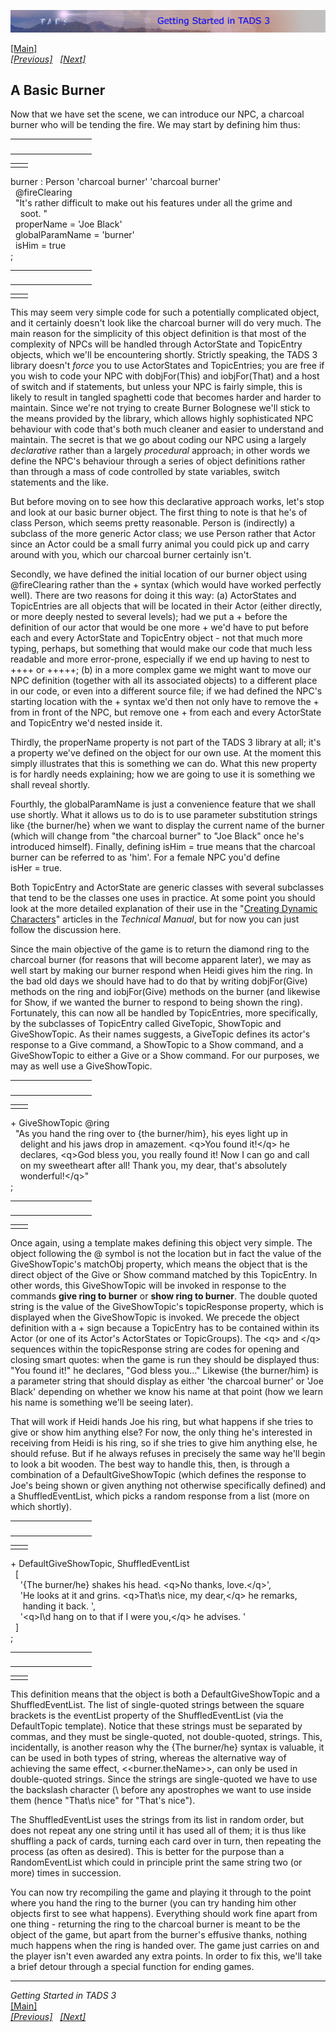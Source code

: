 <div class="topbar">

[<img src="topbar.jpg" data-border="0" />](index.html)

</div>

<div class="main">

[\[Main\]](index.html)  
*[\[Previous\]](settingthescene.htm)   [\[Next\]](endingthegame.htm)*

## A Basic Burner

Now that we have set the scene, we can introduce our NPC, a charcoal
burner who will be tending the fire. We may start by defining him thus:

<table data-border="0" data-cellpadding="0" data-cellspacing="0">
<colgroup>
<col style="width: 50%" />
<col style="width: 50%" />
</colgroup>
<tbody>
<tr data-valign="TOP">
<td width="51"></td>
<td> <br />
</td>
</tr>
</tbody>
</table>

|     |     |
|-----|-----|
|     |     |

burner : Person 'charcoal burner' 'charcoal burner'  
  @fireClearing  
  "It's rather difficult to make out his features under all the grime and  
    soot. "  
  properName = 'Joe Black'   
  globalParamName = 'burner'  
  isHim = true  
;  

<table data-border="0" data-cellpadding="0" data-cellspacing="0">
<colgroup>
<col style="width: 50%" />
<col style="width: 50%" />
</colgroup>
<tbody>
<tr data-valign="TOP">
<td width="51"></td>
<td> <br />
</td>
</tr>
</tbody>
</table>

|     |     |
|-----|-----|
|     |     |

This may seem very simple code for such a potentially complicated
object, and it certainly doesn't look like the charcoal burner will do
very much. The main reason for the simplicity of this object definition
is that most of the complexity of NPCs will be handled through
ActorState and TopicEntry objects, which we'll be encountering shortly.
Strictly speaking, the TADS 3 library doesn't *force* you to use
ActorStates and TopicEntries; you are free if you wish to code your NPC
with dobjFor(This) and iobjFor(That) and a host of switch and if
statements, but unless your NPC is fairly simple, this is likely to
result in tangled spaghetti code that becomes harder and harder to
maintain. Since we're not trying to create Burner Bolognese we'll stick
to the means provided by the library, which allows highly sophisticated
NPC behaviour with code that's both much cleaner and easier to
understand and maintain. The secret is that we go about coding our NPC
using a largely *declarative* rather than a largely *procedural*
approach; in other words we define the NPC's behaviour through a series
of object definitions rather than through a mass of code controlled by
state variables, switch statements and the like.  
  
But before moving on to see how this declarative approach works, let's
stop and look at our basic burner object. The first thing to note is
that he's of class Person, which seems pretty reasonable. Person is
(indirectly) a subclass of the more generic Actor class; we use Person
rather that Actor since an Actor could be a small furry animal you could
pick up and carry around with you, which our charcoal burner certainly
isn't.  
  
Secondly, we have defined the initial location of our burner object
using @fireClearing rather than the + syntax (which would have worked
perfectly well). There are two reasons for doing it this way: (a)
ActorStates and TopicEntries are all objects that will be located in
their Actor (either directly, or more deeply nested to several levels);
had we put a + before the definition of our actor that would be one
more + we'd have to put before each and every ActorState and TopicEntry
object - not that much more typing, perhaps, but something that would
make our code that much less readable and more error-prone, especially
if we end up having to nest to ++++ or +++++; (b) in a more complex game
we might want to move our NPC definition (together with all its
associated objects) to a different place in our code, or even into a
different source file; if we had defined the NPC's starting location
with the + syntax we'd then not only have to remove the + from in front
of the NPC, but remove one + from each and every ActorState and
TopicEntry we'd nested inside it.  
  
Thirdly, the properName property is not part of the TADS 3 library at
all; it's a property we've defined on the object for our own use. At the
moment this simply illustrates that this is something we can do. What
this new property is for hardly needs explaining; how we are going to
use it is something we shall reveal shortly.  
  
Fourthly, the globalParamName is just a convenience feature that we
shall use shortly. What it allows us to do is to use parameter
substitution strings like {the burner/he} when we want to display the
current name of the burner (which will change from "the charcoal burner"
to "Joe Black" once he's introduced himself). Finally, defining
isHim = true means that the charcoal burner can be referred to as 'him'.
For a female NPC you'd define isHer = true.  
  
Both TopicEntry and ActorState are generic classes with several
subclasses that tend to be the classes one uses in practice. At some
point you should look at the more detailed explanation of their use in
the "<a href="../techman/t3actor.htm" target="_top">Creating Dynamic
Characters</a>" articles in the *Technical Manual*, but for now you can
just follow the discussion here.  
  
Since the main objective of the game is to return the diamond ring to
the charcoal burner (for reasons that will become apparent later), we
may as well start by making our burner respond when Heidi gives him the
ring. In the bad old days we should have had to do that by writing
dobjFor(Give) methods on the ring and iobjFor(Give) methods on the
burner (and likewise for Show, if we wanted the burner to respond to
being shown the ring). Fortunately, this can now all be handled by
TopicEntries, more specifically, by the subclasses of TopicEntry called
GiveTopic, ShowTopic and GiveShowTopic. As their names suggests, a
GiveTopic defines its actor's response to a Give command, a ShowTopic to
a Show command, and a GiveShowTopic to either a Give or a Show command.
For our purposes, we may as well use a GiveShowTopic.  

<table data-border="0" data-cellpadding="0" data-cellspacing="0">
<colgroup>
<col style="width: 50%" />
<col style="width: 50%" />
</colgroup>
<tbody>
<tr data-valign="TOP">
<td width="51"></td>
<td> <br />
</td>
</tr>
</tbody>
</table>

|     |     |
|-----|-----|
|     |     |

+ GiveShowTopic @ring  
  "As you hand the ring over to {the burner/him}, his eyes light up in   
    delight and his jaws drop in amazement. \<q\>You found it!\</q\> he   
    declares, \<q\>God bless you, you really found it! Now I can go and call   
    on my sweetheart after all! Thank you, my dear, that's absolutely   
    wonderful!\</q\>"  
;  

<table data-border="0" data-cellpadding="0" data-cellspacing="0">
<colgroup>
<col style="width: 50%" />
<col style="width: 50%" />
</colgroup>
<tbody>
<tr data-valign="TOP">
<td width="51"></td>
<td> <br />
</td>
</tr>
</tbody>
</table>

|     |     |
|-----|-----|
|     |     |

Once again, using a template makes defining this object very simple. The
object following the @ symbol is not the location but in fact the value
of the GiveShowTopic's matchObj property, which means the object that is
the direct object of the Give or Show command matched by this
TopicEntry. In other words, this GiveShowTopic will be invoked in
response to the commands **give ring to burner** or **show ring to
burner**. The double quoted string is the value of the GiveShowTopic's
topicResponse property, which is displayed when the GiveShowTopic is
invoked. We precede the object definition with a + sign because a
TopicEntry has to be contained within its Actor (or one of its Actor's
ActorStates or TopicGroups). The \<q\> and \</q\> sequences within the
topicResponse string are codes for opening and closing smart quotes:
when the game is run they should be displayed thus: "You found it!" he
declares, "God bless you…" Likewise {the burner/him} is a parameter
string that should display as either 'the charcoal burner' or 'Joe
Black' depending on whether we know his name at that point (how we learn
his name is something we'll be seeing later).  
  
That will work if Heidi hands Joe his ring, but what happens if she
tries to give or show him anything else? For now, the only thing he's
interested in receiving from Heidi is his ring, so if she tries to give
him anything else, he should refuse. But if he always refuses in
precisely the same way he'll begin to look a bit wooden. The best way to
handle this, then, is through a combination of a DefaultGiveShowTopic
(which defines the response to Joe's being shown or given anything not
otherwise specifically defined) and a ShuffledEventList, which picks a
random response from a list (more on which shortly).  

<table data-border="0" data-cellpadding="0" data-cellspacing="0">
<colgroup>
<col style="width: 50%" />
<col style="width: 50%" />
</colgroup>
<tbody>
<tr data-valign="TOP">
<td width="51"></td>
<td> <br />
</td>
</tr>
</tbody>
</table>

|     |     |
|-----|-----|
|     |     |

+ DefaultGiveShowTopic, ShuffledEventList  
  \[  
    '{The burner/he} shakes his head. \<q\>No thanks, love.\</q\>',  
    'He looks at it and grins. \<q\>That\\s nice, my dear,\</q\> he remarks,  
     handing it back. ',  
    '\<q\>I\\d hang on to that if I were you,\</q\> he advises. '  
  \]  
;  

<table data-border="0" data-cellpadding="0" data-cellspacing="0">
<colgroup>
<col style="width: 50%" />
<col style="width: 50%" />
</colgroup>
<tbody>
<tr data-valign="TOP">
<td width="51"></td>
<td> <br />
</td>
</tr>
</tbody>
</table>

|     |     |
|-----|-----|
|     |     |

This definition means that the object is both a DefaultGiveShowTopic and
a ShuffledEventList. The list of single-quoted strings between the
square brackets is the eventList property of the ShuffledEventList (via
the DefaultTopic template). Notice that these strings must be separated
by commas, and they must be single-quoted, not double-quoted, strings.
This, incidentally, is another reason why the {The burner/he} syntax is
valuable, it can be used in both types of string, whereas the
alternative way of achieving the same effect, \<\<burner.theName\>\>,
can only be used in double-quoted strings. Since the strings are
single-quoted we have to use the backslash character (\\ before any
apostrophes we want to use inside them (hence "That\\s nice" for "That's
nice").  
  
The ShuffledEventList uses the strings from its list in random order,
but does not repeat any one string until it has used all of them; it is
thus like shuffling a pack of cards, turning each card over in turn,
then repeating the process (as often as desired). This is better for the
purpose than a RandomEventList which could in principle print the same
string two (or more) times in succession.  
  
You can now try recompiling the game and playing it through to the point
where you hand the ring to the burner (you can try handing him other
objects first to see what happens). Everything should work fine apart
from one thing - returning the ring to the charcoal burner is meant to
be the object of the game, but apart from the burner's effusive thanks,
nothing much happens when the ring is handed over. The game just carries
on and the player isn't even awarded any extra points. In order to fix
this, we'll take a brief detour through a special function for ending
games.  
  

------------------------------------------------------------------------

*Getting Started in TADS 3*  
[\[Main\]](index.html)  
*[\[Previous\]](settingthescene.htm)   [\[Next\]](endingthegame.htm)*

</div>
